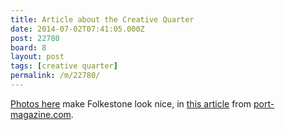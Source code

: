 ```yaml
---
title: Article about the Creative Quarter
date: 2014-07-02T07:41:05.000Z
post: 22780
board: 8
layout: post
tags: [creative quarter]
permalink: /m/22780/
---
```

<a href="http://www.port-magazine.com/design/creative-quarter-folkestone/">Photos here</a> make Folkestone look nice, in <a href="http://www.port-magazine.com/design/creative-quarter-folkestone/">this article</a> from <a href="http://www.port-magazine.com">port-magazine.com</a>.
